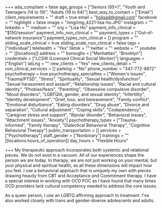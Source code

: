 +++
ada_compliant = false
age_groups = ["Seniors (65+)", "Youth and Teenagers (14 to 19)", "Adults (19 to 64)"]
best_way_to_contact = ["Email"]
client_requirements = ""
draft = true
email = "holisad@gmail.com"
facebook = ""
highlight = false
image = "/img/img_4221-lisa-ho.JPG"
instagram = ""
linkedin = ""
medium = ""
org = "Lisa Ho"
payment_info_clinical = "$150/session"
payment_info_non_clinical = ""
payment_types = ["Out-of-network insurance"]
payment_types_non_clinical = []
program = ""
sliding_scale_clinical = true
sliding_scale_non_clinical = false
tags = ["individual"]
telehealth = "Yes"
tiktok = ""
twitter = ""
website = ""
youtube = ""
[[locations]]
address = ""
boroughs = ["Manhattan", "Brooklyn"]
credentials = ["LCSW (Licensed Clinical Social Worker)"]
languages = ["English"]
latLng = ""
new_clients = "Yes"
new_clients_detail = ""
non_clinical_services = []
parking = "No"
phone_number = "347-772-8872"
psychotherapy = true
psychotherapy_specialties = ["Women's issues", "Trauma/PTSD", "Stress", "Spirituality", "Sexual health/dysfunction", "Sexual harassment and assault", "Relationship issues", "Racial and cultural identity", "Phobias/fears", "Parenting", "Obsessive compulsive disorder", "Mood disorders", "LGBTQIA, gender, and sexual identity", "Infertility", "Identity development", "Grief, loss, and bereavement", "Family conflict", "Emotional disturbance", "Eating disorders", "Drug abuse", "Divorce and separation", "Cultural adjustment", "Coping skills", "Codependency", "Caregiver stress and support", "Bipolar disorder", "Behavioral issues", "Attachment issues", "Anxiety"]
psychotherapy_types = ["Trauma-informed", "Family therapy", "Dialectical Behavioral Therapy", "Cognitive Behavioral Therapy"]
public_transportation = []
services = ["Psychotherapy"]
staff_gender = ["Nonbinary"]
trainings = ""
[[locations.hours_of_operation]]
day_hours = "Flexible Hours"

+++
My therapeutic approach incorporates both systemic and relational pieces. We do not exist in a vacuum. All of our experiences shape the person we are today. In therapy, we are not just working on your mental, but your physical and spiritual health, as all these dimensions will impact how you feel. I use a behavioral approach that is uniquely my own with pieces drawing heavily from CBT and Acceptance and Commitment therapy. I have a special interest in working with OCD POC as I have found that many times OCD providers lack cultural competency needed to address the core issues.  
  
As a queer person, I use an LGBTQ affirming approach to treatment. I've also worked closely with trans and gender-diverse adolescents and adults.